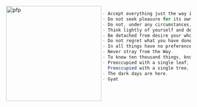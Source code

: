 
<a href="http://git.liveemily.xyz/emily">
   <img align="left" src="https://avatars.githubusercontent.com/u/52530023?s=400&u=e12dca11f0b28ede37321a430732896cbf68edb4&v=4" alt="pfp" width="260" height="260" id="pfp">
</a>

```java
- Accept everything just the way it is.
- Do not seek pleasure for its own sake.
- Do not, under any circumstances, depend on a partial feeling.
- Think lightly of yourself and deeply of the world.
- Be detached from desire your whole life long.
- Do not regret what you have done.
- In all things have no preferences.
- Never stray from the Way.
- To know ten thousand things, know one well
- Preoccupied with a single leaf, you won't see the tree.
  Preoccupied with a single tree, you'll miss the entire forest.
- The dark days are here.
- Gyat
```




<!--
**karlpv/karlpv** is a ✨ _special_ ✨ repository because its `README.md` (this file) appears on your GitHub profile.

Here are some ideas to get you started:

- 🔭 I’m currently working on ...
- 🌱 I’m currently learning ...
- 👯 I’m looking to collaborate on ...
- 🤔 I’m looking for help with ...
- 💬 Ask me about ...
- 📫 How to reach me: ...
- 😄 Pronouns: ...
- ⚡ Fun fact: ...
-->
